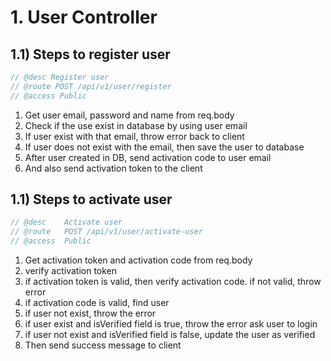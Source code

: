 # 1. User Controller

## 1.1) Steps to register user

```js
// @desc Register user
// @route POST /api/v1/user/register
// @access Public
```

1. Get user email, password and name from req.body
2. Check if the use exist in database by using user email
3. If user exist with that email, throw error back to client
4. If user does not exist with the email, then save the user to database
5. After user created in DB, send activation code to user email
6. And also send activation token to the client

## 1.1) Steps to activate user

```js
// @desc    Activate user
// @route   POST /api/v1/user/activate-user
// @access  Public
```

1. Get activation token and activation code from req.body
2. verify activation token
3. if activation token is valid, then verify activation code. if not valid, throw error
4. if activation code is valid, find user
5. if user not exist, throw the error
6. if user exist and isVerified field is true, throw the error ask user to login
7. if user not exist and isVerified field is false, update the user as verified
8. Then send success message to client

